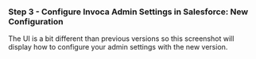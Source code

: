 ### Step 3 - Configure Invoca Admin Settings in Salesforce: New Configuration

The UI is a bit different than previous versions so this screenshot will display how to configure your admin settings with the new version. 